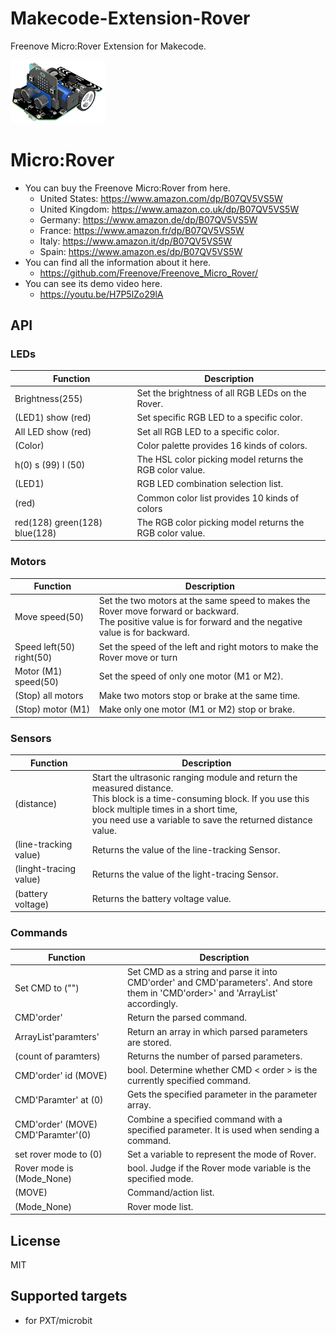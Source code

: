 # Makecode-Extension-Rover

Freenove Micro:Rover Extension for Makecode.

<img src='icon.png' width='30%'/>

# Micro:Rover
* You can buy the Freenove Micro:Rover from here.<br>
    * United States: https://www.amazon.com/dp/B07QV5VS5W
    * United Kingdom: https://www.amazon.co.uk/dp/B07QV5VS5W
    * Germany: https://www.amazon.de/dp/B07QV5VS5W
    * France: https://www.amazon.fr/dp/B07QV5VS5W
    * Italy: https://www.amazon.it/dp/B07QV5VS5W
    * Spain: https://www.amazon.es/dp/B07QV5VS5W
* You can find all the information about it here.<br>
    * https://github.com/Freenove/Freenove_Micro_Rover/
* You can see its demo video here.
    * https://youtu.be/H7P5lZo29lA

## API
### LEDs
Function | Description
--- | ---
Brightness(255) | Set the brightness of all RGB LEDs on the Rover.
(LED1) show (red) | Set specific RGB LED to a specific color.
All LED show (red) | Set all RGB LED to a specific color.
(Color) | Color palette provides 16 kinds of colors.
h(0) s (99) l (50) | The HSL color picking model returns the RGB color value.
(LED1) | RGB LED combination selection list.
(red) | Common color list provides 10 kinds of colors
red(128) green(128) blue(128) | The RGB color picking model returns the RGB color value.

### Motors
Function | Description
--- | ---
Move speed(50) | Set the two motors at the same speed to makes the Rover move forward or backward. <br>The positive value is for forward and the negative value is for backward.
Speed left(50) right(50) | Set the speed of the left and right motors to make the Rover move or turn
Motor (M1) speed(50) | Set the speed of only one motor (M1 or M2).
(Stop) all motors | Make two motors stop or brake at the same time.
(Stop) motor (M1) | Make only one motor (M1 or M2) stop or brake.

### Sensors
Function | Description
--- | ---
(distance) | Start the ultrasonic ranging module and return the measured distance. <br>This block is a time-consuming block. If you use this block multiple times in a short time, <br>you need use a variable to save the returned distance value.
(line-tracking value) | Returns the value of the line-tracking Sensor.
(linght-tracing value) | Returns the value of the light-tracing Sensor.
(battery voltage) | Returns the battery voltage value.

### Commands
Function | Description
--- | ---
Set CMD to ("") |  Set CMD as a string and parse it into CMD'order' and CMD'parameters'. And store them in 'CMD'order>' and 'ArrayList<paramters>' accordingly.
CMD'order' | Return the parsed command.
ArrayList'paramters' | Return an array in which parsed parameters are stored.
(count of paramters) | Returns the number of parsed parameters.
CMD'order' id (MOVE) | bool. Determine whether CMD < order > is the currently specified command.
CMD'Paramter' at (0) | Gets the specified parameter in the parameter array.
CMD'order' (MOVE) CMD'Paramter'(0) | Combine a specified command with a specified parameter. It is used when sending a command.
set rover mode to (0) | Set a variable to represent the mode of Rover.
Rover mode is (Mode_None) | bool. Judge if the Rover mode variable is the specified mode.
(MOVE) | Command/action list.
(Mode_None) | Rover mode list.

## License

MIT

## Supported targets

* for PXT/microbit

